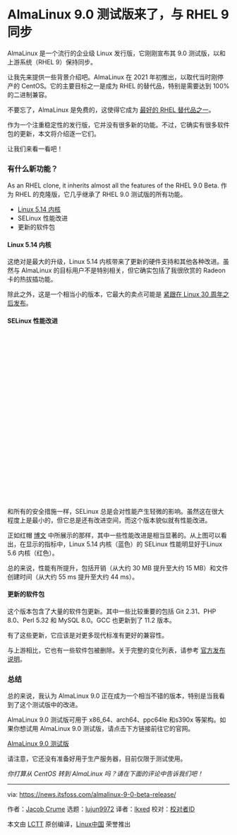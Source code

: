 [#]: subject: "AlmaLinux 9.0 Beta Is Here, Ready to Replace to RHEL 9"
[#]: via: "https://news.itsfoss.com/almalinux-9-0-beta-release/"
[#]: author: "Jacob Crume https://news.itsfoss.com/author/jacob/"
[#]: collector: "lujun9972"
[#]: translator: "lkxed"
[#]: reviewer: " "
[#]: publisher: " "
[#]: url: " "

AlmaLinux 9.0 测试版来了，与 RHEL 9 同步
======

AlmaLinux 是一个流行的企业级 Linux 发行版，它刚刚宣布其 9.0 测试版，以和上游系统（RHEL 9）保持同步。

让我先来提供一些背景介绍吧。AlmaLinux 在 2021 年初推出，以取代当时刚停产的 CentOS。它的主要目标之一是成为 RHEL 的替代品，特别是需要达到 100% 的二进制兼容。

不要忘了，AlmaLinux 是免费的，这使得它成为 [最好的 RHEL 替代品之一][1]。

作为一个注重稳定性的发行版，它并没有很多新的功能。不过，它确实有很多软件包的更新，本文将介绍逐一它们。

让我们来看一看吧！

### 有什么新功能？

As an RHEL clone, it inherits almost all the features of the RHEL 9.0 Beta.
作为 RHEL 的克隆版，它几乎继承了 RHEL 9.0 测试版的所有功能。

  * [Linux 5.14 内核][2]
  * SELinux 性能改进
  * 更新的软件包

#### Linux 5.14 内核

这绝对是最大的升级，Linux 5.14 内核带来了更新的硬件支持和其他各种改进。虽然与 AlmaLinux 的目标用户不是特别相关，但它确实包括了我很欣赏的 Radeon 卡的热拔插功能。

除此之外，这是一个相当小的版本，它最大的卖点可能是 [紧跟在 Linux 30 周年之后发布][2]。

#### SELinux 性能改进

![][3]

和所有的安全措施一样，SELinux 总是会对性能产生轻微的影响。虽然这在很大程度上是最小的，但它总是还有改进空间，而这个版本貌似就有性能改进。

正如红帽 [博文][4] 中所展示的那样，其中一些性能改进是相当显著的。从上图可以看出，在显示的指标中，Linux 5.14 内核（蓝色）的 SELinux 性能明显好于Linux 5.6 内核（红色）。

总的来说，性能有所提升，包括开销（从大约 30 MB 提升至大约 15 MB）和文件创建时间（从大约 55 ms 提升至大约 44 ms）。

#### 更新的软件包

这个版本包含了大量的软件包更新。其中一些比较重要的包括 Git 2.31、PHP 8.0、Perl 5.32 和 MySQL 8.0。GCC 也更新到了 11.2 版本。

有了这些更新，它应该是对更多现代标准有更好的兼容性。

与上游相比，它也有一些软件包被删除。关于完整的变化列表，请参考 [官方发布说明][5]。

### 总结

总的来说，我认为 AlmaLinux 9.0 正在成为一个相当不错的版本，特别是当我看到了这个测试版中的改进。

AlmaLinux 9.0 测试版可用于 x86_64、arch64、ppc64le 和s390x 等架构。如果你想试用 AlmaLinux 9.0 测试版，请点击下方链接前往它的官网。

[AlmaLinux 9.0 测试版][6]

请注意，它还没有准备好用于生产服务器，目前仅限于测试使用。

_你打算从 CentOS 转到 AlmaLinux 吗？请在下面的评论中告诉我们吧！_

--------------------------------------------------------------------------------

via: https://news.itsfoss.com/almalinux-9-0-beta-release/

作者：[Jacob Crume][a]
选题：[lujun9972][b]
译者：[lkxed](https://github.com/lkxed)
校对：[校对者ID](https://github.com/校对者ID)

本文由 [LCTT](https://github.com/LCTT/TranslateProject) 原创编译，[Linux中国](https://linux.cn/) 荣誉推出

[a]: https://news.itsfoss.com/author/jacob/
[b]: https://github.com/lujun9972
[1]: https://itsfoss.com/rhel-based-server-distributions/
[2]: https://news.itsfoss.com/kernel-5-14-release/
[3]: data:image/svg+xml;base64,PHN2ZyBoZWlnaHQ9Ijc2OCIgd2lkdGg9IjEwMjQiIHhtbG5zPSJodHRwOi8vd3d3LnczLm9yZy8yMDAwL3N2ZyIgdmVyc2lvbj0iMS4xIi8+
[4]: https://www.redhat.com/en/blog/improving-performance-and-space-efficiency-selinux
[5]: https://wiki.almalinux.org/release-notes/9.0-beta.html
[6]: https://mirrors.almalinux.org/isos.html
